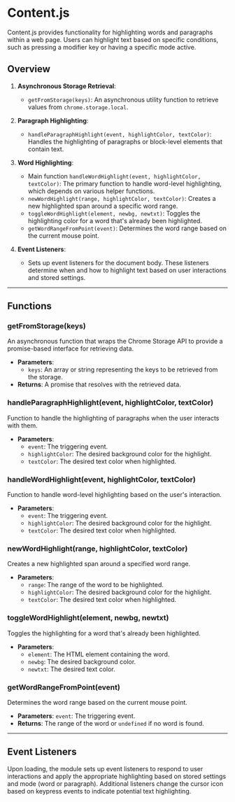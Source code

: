# Content.js

Content.js provides functionality for highlighting words and paragraphs within a web page. Users can highlight text based on specific conditions, such as pressing a modifier key or having a specific mode active.

## Overview

1. **Asynchronous Storage Retrieval**:
   - `getFromStorage(keys)`: An asynchronous utility function to retrieve values from `chrome.storage.local`.

2. **Paragraph Highlighting**:
   - `handleParagraphHighlight(event, highlightColor, textColor)`: Handles the highlighting of paragraphs or block-level elements that contain text.

3. **Word Highlighting**:
   - Main function `handleWordHighlight(event, highlightColor, textColor)`: The primary function to handle word-level highlighting, which depends on various helper functions.
   - `newWordHighlight(range, highlightColor, textColor)`: Creates a new highlighted span around a specific word range.
   - `toggleWordHighlight(element, newbg, newtxt)`: Toggles the highlighting color for a word that's already been highlighted.
   - `getWordRangeFromPoint(event)`: Determines the word range based on the current mouse point.

4. **Event Listeners**:
   - Sets up event listeners for the document body. These listeners determine when and how to highlight text based on user interactions and stored settings.

---

## Functions

### getFromStorage(keys)

An asynchronous function that wraps the Chrome Storage API to provide a promise-based interface for retrieving data.

- **Parameters**:
  - `keys`: An array or string representing the keys to be retrieved from the storage.
- **Returns**: A promise that resolves with the retrieved data.

### handleParagraphHighlight(event, highlightColor, textColor)

Function to handle the highlighting of paragraphs when the user interacts with them.

- **Parameters**:
  - `event`: The triggering event.
  - `highlightColor`: The desired background color for the highlight.
  - `textColor`: The desired text color when highlighted.

### handleWordHighlight(event, highlightColor, textColor)

Function to handle word-level highlighting based on the user's interaction.

- **Parameters**:
  - `event`: The triggering event.
  - `highlightColor`: The desired background color for the highlight.
  - `textColor`: The desired text color when highlighted.

### newWordHighlight(range, highlightColor, textColor)

Creates a new highlighted span around a specified word range.

- **Parameters**:
  - `range`: The range of the word to be highlighted.
  - `highlightColor`: The desired background color for the highlight.
  - `textColor`: The desired text color when highlighted.

### toggleWordHighlight(element, newbg, newtxt)

Toggles the highlighting for a word that's already been highlighted.

- **Parameters**:
  - `element`: The HTML element containing the word.
  - `newbg`: The desired background color.
  - `newtxt`: The desired text color.

### getWordRangeFromPoint(event)

Determines the word range based on the current mouse point.

- **Parameters**: `event`: The triggering event.
- **Returns**: The range of the word or `undefined` if no word is found.

---

## Event Listeners

Upon loading, the module sets up event listeners to respond to user interactions and apply the appropriate highlighting based on stored settings and mode (word or paragraph). Additional listeners change the cursor icon based on keypress events to indicate potential text highlighting.
